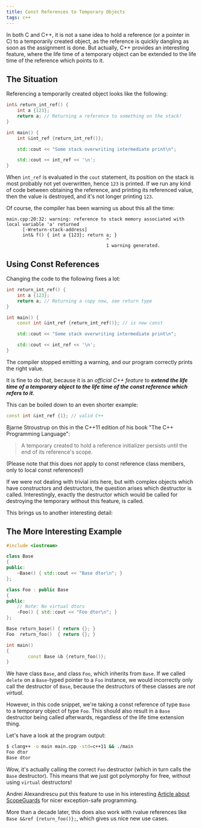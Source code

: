 ```yaml
---
title: Const References to Temporary Objects
tags: c++
---
```


<!-- cSpell:disable -->

In both C and C++, it is not a sane idea to hold a reference (or a pointer in C) to a temporarily created object, as the reference is quickly dangling as soon as the assignment is done.
But actually, C++ provides an interesting feature, where the life time of a temporary object can be extended to the life time of the reference which points to it.

<!--more-->

## The Situation

Referencing a temporarily created object looks like the following:

``` cpp
int& return_int_ref() {
    int a {123};
    return a; // Returning a reference to something on the stack!
}

int main() {
    int &int_ref {return_int_ref()};

    std::cout << "Some stack overwriting intermediate print\n";

    std::cout << int_ref << '\n';
}
```

When `int_ref` is evaluated in the `cout` statement, its position on the stack is most probably not yet overwritten, hence `123` is printed.
If we run any kind of code between obtaining the reference, and printing its referenced value, then the value is destroyed, and it's not longer printing `123`.

Of course, the compiler has been warning us about this all the time:

```
main.cpp:20:32: warning: reference to stack memory associated with local variable 'a' returned
      [-Wreturn-stack-address]
      int& f() { int a {123}; return a; }
                                     ^
                                     1 warning generated.
```

## Using Const References

Changing the code to the following fixes a lot:

``` cpp
int return_int_ref() {
    int a {123};
    return a; // Returning a copy now, see return type
}

int main() {
    const int &int_ref {return_int_ref()}; // is now const

    std::cout << "Some stack overwriting intermediate print\n";

    std::cout << int_ref << '\n';
}
```

The compiler stopped emitting a warning, and our program correctly prints the right value.

It is fine to do that, because it is an *official C++ feature* to ***extend the life time of a temporary object to the life time of the const reference which refers to it***.

This can be boiled down to an even shorter example:
``` cpp
const int &int_ref {1}; // valid C++
```

Bjarne Stroustrup on this in the C++11 edition of his book "The C++ Programming Language":

> A temporary created to hold a reference initializer persists until the end of its reference's scope.

(Please note that this does *not* apply to const reference class members, only to local const references!)

If we were not dealing with trivial ints here, but with complex objects which have constructors and destructors, the question arises which destructor is called.
Interestingly, exactly the destructor which would be called for destroying the temporary without this feature, is called.

This brings us to another interesting detail:

## The More Interesting Example

``` cpp
#include <iostream>

class Base
{
public:
    ~Base() { std::cout << "Base dtor\n"; }
};

class Foo : public Base
{
public:
    // Note: No virtual dtors
    ~Foo() { std::cout << "Foo dtor\n"; }
};

Base return_base() { return {}; }
Foo  return_foo()  { return {}; }

int main()
{
        const Base &b {return_foo()};
}
```

We have class `Base`, and class `Foo`, which inherits from `Base`.
If we called `delete` on a `Base`-typed pointer to a `Foo` instance, we would incorrectly only call the destructor of `Base`, because the destructors of these classes are *not virtual*.

However, in this code snippet, we're taking a const reference of type `Base` to a temporary object of type `Foo`.
This should also result in a `Base` destructor being called afterwards, regardless of the life time extension thing.

Let's have a look at the program output:

``` bash
$ clang++ -o main main.cpp -std=c++11 && ./main
Foo dtor
Base dtor
```

Wow, it's actually calling the correct `Foo` destructor (which in turn calls the `Base` destructor).
This means that we just got polymorphy for free, without using `virtual` destructors!

Andrei Alexandrescu put this feature to use in his interesting [Article about ScopeGuards](http://www.drdobbs.com/cpp/generic-change-the-way-you-write-excepti/184403758) for nicer exception-safe programming.

More than a decade later, this does also work with rvalue references like `Base &&ref {return_foo()};`, which gives us nice new use cases.
